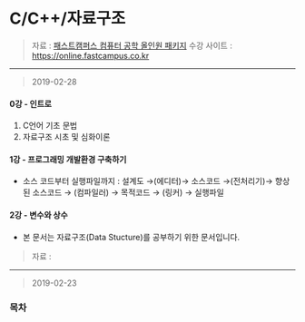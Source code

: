 C/C++/자료구조
====================

> 자료 : [패스트캠퍼스 컴퓨터 공학 올인원 패키지](https://www.fastcampus.co.kr/dev_online_cs/)
> 수강 사이트 : https://online.fastcampus.co.kr
 -------
> 2019-02-28

#### 0강 - 인트로

1. C언어 기초 문법 <br>
2. 자료구조 시초 및 심화이론 <br>

#### 1강 - 프로그래밍 개발환경 구축하기
- 소스 코드부터 실행파일까지
: 설계도 →(에디터)→ 소스코드 →(전처리기)→ 향상된 소스코드 → (컴파일러) → 목적코드 → (링커) → 실행파일 <br>

#### 2강 - 변수와 상수
- 본 문서는 자료구조(Data Stucture)를 공부하기 위한 문서입니다. 
> 자료 : 
-------
> 2019-02-23

### 목차





<!--stackedit_data:
eyJoaXN0b3J5IjpbNTQ3MDA2N119
-->